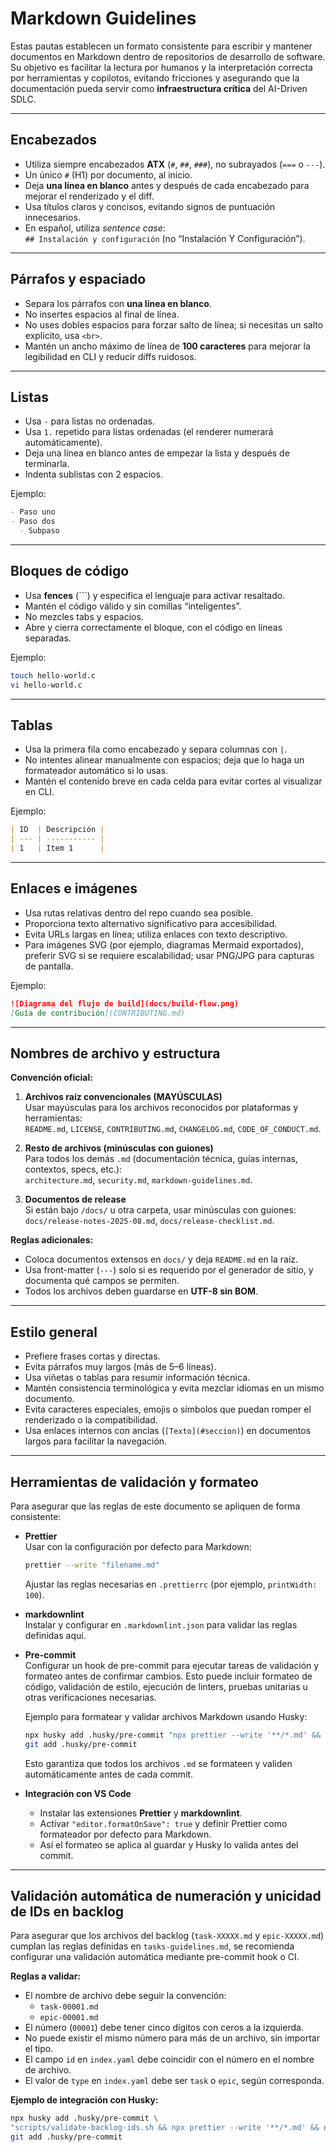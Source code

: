 # Markdown Guidelines

Estas pautas establecen un formato consistente para escribir y mantener documentos en Markdown
dentro de repositorios de desarrollo de software. Su objetivo es facilitar la lectura por humanos y
la interpretación correcta por herramientas y copilotos, evitando fricciones y asegurando que la
documentación pueda servir como **infraestructura crítica** del AI-Driven SDLC.

---

## Encabezados

- Utiliza siempre encabezados **ATX** (`#`, `##`, `###`), no subrayados (`===` o `---`).
- Un único `#` (H1) por documento, al inicio.
- Deja **una línea en blanco** antes y después de cada encabezado para mejorar el renderizado y el
  diff.
- Usa títulos claros y concisos, evitando signos de puntuación innecesarios.
- En español, utiliza _sentence case_:  
  `## Instalación y configuración` (no “Instalación Y Configuración”).

---

## Párrafos y espaciado

- Separa los párrafos con **una línea en blanco**.
- No insertes espacios al final de línea.
- No uses dobles espacios para forzar salto de línea; si necesitas un salto explícito, usa `<br>`.
- Mantén un ancho máximo de línea de **100 caracteres** para mejorar la legibilidad en CLI y reducir
  diffs ruidosos.

---

## Listas

- Usa `-` para listas no ordenadas.
- Usa `1.` repetido para listas ordenadas (el renderer numerará automáticamente).
- Deja una línea en blanco antes de empezar la lista y después de terminarla.
- Indenta sublistas con 2 espacios.

Ejemplo:

```markdown
- Paso uno
- Paso dos
  - Subpaso
```

---

## Bloques de código

- Usa **fences** (```) y especifica el lenguaje para activar resaltado.
- Mantén el código válido y sin comillas “inteligentes”.
- No mezcles tabs y espacios.
- Abre y cierra correctamente el bloque, con el código en líneas separadas.

Ejemplo:

```bash
touch hello-world.c
vi hello-world.c
```

---

## Tablas

- Usa la primera fila como encabezado y separa columnas con `|`.
- No intentes alinear manualmente con espacios; deja que lo haga un formateador automático si lo
  usas.
- Mantén el contenido breve en cada celda para evitar cortes al visualizar en CLI.

Ejemplo:

```markdown
| ID  | Descripción |
| --- | ----------- |
| 1   | Item 1      |
```

---

## Enlaces e imágenes

- Usa rutas relativas dentro del repo cuando sea posible.
- Proporciona texto alternativo significativo para accesibilidad.
- Evita URLs largas en línea; utiliza enlaces con texto descriptivo.
- Para imágenes SVG (por ejemplo, diagramas Mermaid exportados), preferir SVG si se requiere
  escalabilidad; usar PNG/JPG para capturas de pantalla.

Ejemplo:

```markdown
![Diagrama del flujo de build](docs/build-flow.png)  
[Guía de contribución](CONTRIBUTING.md)
```

---

## Nombres de archivo y estructura

**Convención oficial:**

1. **Archivos raíz convencionales (MAYÚSCULAS)**  
   Usar mayúsculas para los archivos reconocidos por plataformas y herramientas:  
   `README.md`, `LICENSE`, `CONTRIBUTING.md`, `CHANGELOG.md`, `CODE_OF_CONDUCT.md`.

2. **Resto de archivos (minúsculas con guiones)**  
   Para todos los demás `.md` (documentación técnica, guías internas, contextos, specs, etc.):  
   `architecture.md`, `security.md`, `markdown-guidelines.md`.

3. **Documentos de release**  
   Si están bajo `/docs/` u otra carpeta, usar minúsculas con guiones:  
   `docs/release-notes-2025-08.md`, `docs/release-checklist.md`.

**Reglas adicionales:**

- Coloca documentos extensos en `docs/` y deja `README.md` en la raíz.
- Usa front-matter (`---`) solo si es requerido por el generador de sitio, y documenta qué campos se
  permiten.
- Todos los archivos deben guardarse en **UTF-8 sin BOM**.

---

## Estilo general

- Prefiere frases cortas y directas.
- Evita párrafos muy largos (más de 5–6 líneas).
- Usa viñetas o tablas para resumir información técnica.
- Mantén consistencia terminológica y evita mezclar idiomas en un mismo documento.
- Evita caracteres especiales, emojis o símbolos que puedan romper el renderizado o la
  compatibilidad.
- Usa enlaces internos con anclas (`[Texto](#seccion)`) en documentos largos para facilitar la
  navegación.

---

## Herramientas de validación y formateo

Para asegurar que las reglas de este documento se apliquen de forma consistente:

- **Prettier**  
  Usar con la configuración por defecto para Markdown:

  ```bash
  prettier --write "filename.md"
  ```

  Ajustar las reglas necesarias en `.prettierrc` (por ejemplo, `printWidth: 100`).

- **markdownlint**  
  Instalar y configurar en `.markdownlint.json` para validar las reglas definidas aquí.

- **Pre-commit**  
  Configurar un hook de pre-commit para ejecutar tareas de validación y formateo antes de confirmar
  cambios. Esto puede incluir formateo de código, validación de estilo, ejecución de linters,
  pruebas unitarias u otras verificaciones necesarias.

  Ejemplo para formatear y validar archivos Markdown usando Husky:

  ```bash
  npx husky add .husky/pre-commit "npx prettier --write '**/*.md' && npx markdownlint '**/*.md'"
  git add .husky/pre-commit
  ```

  Esto garantiza que todos los archivos `.md` se formateen y validen automáticamente antes de cada
  commit.

- **Integración con VS Code**
  - Instalar las extensiones **Prettier** y **markdownlint**.
  - Activar `"editor.formatOnSave": true` y definir Prettier como formateador por defecto para
    Markdown.
  - Así el formateo se aplica al guardar y Husky lo valida antes del commit.

---

## Validación automática de numeración y unicidad de IDs en backlog

Para asegurar que los archivos del backlog (`task-XXXXX.md` y `epic-XXXXX.md`) cumplan las reglas
definidas en `tasks-guidelines.md`, se recomienda configurar una validación automática mediante
pre-commit hook o CI.

**Reglas a validar:**

- El nombre de archivo debe seguir la convención:
  - `task-00001.md`
  - `epic-00001.md`
- El número (`00001`) debe tener cinco dígitos con ceros a la izquierda.
- No puede existir el mismo número para más de un archivo, sin importar el tipo.
- El campo `id` en `index.yaml` debe coincidir con el número en el nombre de archivo.
- El valor de `type` en `index.yaml` debe ser `task` o `epic`, según corresponda.

**Ejemplo de integración con Husky:**

```bash
npx husky add .husky/pre-commit \
"scripts/validate-backlog-ids.sh && npx prettier --write '**/*.md' && npx markdownlint '**/*.md'"
git add .husky/pre-commit
```
